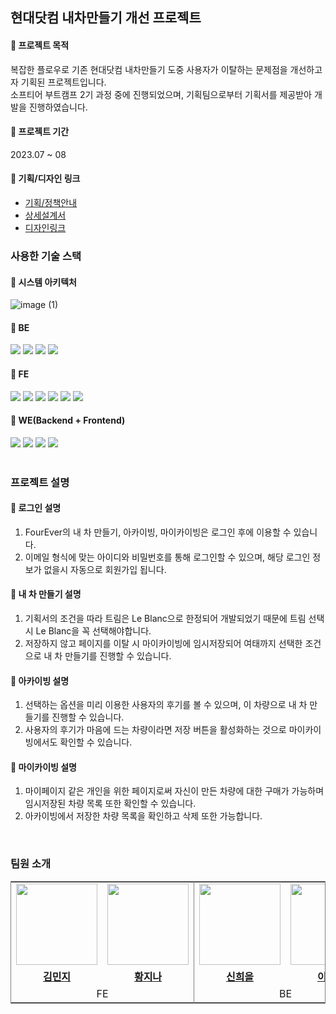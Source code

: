 ## 현대닷컴 내차만들기 개선 프로젝트 
#### 📍 프로젝트 목적
복잡한 플로우로 기존 현대닷컴 내차만들기 도중 사용자가 이탈하는 문제점을 개선하고자 기획된 프로젝트입니다.    
소프티어 부트캠프 2기 과정 중에 진행되었으며, 기획팀으로부터 기획서를 제공받아 개발을 진행하였습니다.

#### 📍 프로젝트 기간
2023.07 ~ 08

#### 📍 기획/디자인 링크   
- [기획/정책안내](https://www.figma.com/file/7Z1cW7vx7ejocQzIJIYnDs/Handoff_%EC%97%91%EC%85%80?type=design&node-id=8-17111&mode=design&t=AesBB7DPiBepP2VS-0)  
- [상세설계서](https://www.figma.com/file/7Z1cW7vx7ejocQzIJIYnDs/Handoff_%EC%97%91%EC%85%80?type=design&node-id=8-17111&mode=design&t=AesBB7DPiBepP2VS-0)   
- [디자인링크](https://www.figma.com/file/7Z1cW7vx7ejocQzIJIYnDs/Handoff_%EC%97%91%EC%85%80?type=design&node-id=1-6&mode=design&t=LjCSeaLBp3qhUB9W-0)

### 사용한 기술 스택
#### 📍 시스템 아키텍처
![image (1)](https://github.com/softeerbootcamp-2nd/A4-FourEver/assets/62049151/402982ce-e44f-4c66-aa61-2342ed097ed5)

#### 📍 BE
<div>
<img src="https://img.shields.io/badge/SpringBoot-6DB33F?style=flat-square&logo=SpringBoot&logoColor=white"/>
<img src="https://img.shields.io/badge/Mysql-4479A1?style=flat-square&logo=mysql&logoColor=white"/>
<img src="https://img.shields.io/badge/ApacheJmeter-D22128?style=flat-square&logo=apachejmeter&logoColor=white"/>
<img src="https://img.shields.io/badge/JUnit5-25A162?style=flat-square&logo=junit5&logoColor=white"/>
</div>

#### 📍 FE
<div>
<img src="https://img.shields.io/badge/React-61DAFB?style=flat-square&logo=React&logoColor=black"/>
<img src="https://img.shields.io/badge/Javascript-F7DF1E?style=flat-square&logo=Javascript&logoColor=black"/>
<img src="https://img.shields.io/badge/HTML5-E34F26?style=flat-square&logo=HTML5&logoColor=white"/>
<img src="https://img.shields.io/badge/StyledCompontnts-DB7093?style=flat-square&logo=Styledcomponents&logoColor=white"/>
<img src="https://img.shields.io/badge/Eslint-4B32C3?style=flat-square&logo=eslint&logoColor=white"/>
<img src="https://img.shields.io/badge/Prettier-F7B93E?style=flat-square&logo=prettier&logoColor=white"/>
</div>

#### 📍 WE(Backend + Frontend)
<div>
<img src="https://img.shields.io/badge/Git-F05032?style=flat-square&logo=git&logoColor=white"/>
<img src="https://img.shields.io/badge/Notion-000000?style=flat-square&logo=notion&logoColor=white"/>
<img src="https://img.shields.io/badge/Slack-4A154B?style=flat-square&logo=slack&logoColor=white"/>
<img src="https://img.shields.io/badge/Swagger-85EA2D?style=flat-square&logo=swagger&logoColor=white"/>
</div>


<br>

### 프로젝트 설명

#### 📍 로그인 설명
1. FourEver의 내 차 만들기, 아카이빙, 마이카이빙은 로그인 후에 이용할 수 있습니다.
2. 이메일 형식에 맞는 아이디와 비밀번호를 통해 로그인할 수 있으며, 해당 로그인 정보가 없을시 자동으로 회원가입 됩니다.

#### 📍 내 차 만들기 설명
1. 기획서의 조건을 따라 트림은 Le Blanc으로 한정되어 개발되었기 때문에 트림 선택시 Le Blanc을 꼭 선택해야합니다.
2. 저장하지 않고 페이지를 이탈 시 마이카이빙에 임시저장되어 여태까지 선택한 조건으로 내 차 만들기를 진행할 수 있습니다.

#### 📍 아카이빙 설명
1. 선택하는 옵션을 미리 이용한 사용자의 후기를 볼 수 있으며, 이 차량으로 내 차 만들기를 진행할 수 있습니다.
2. 사용자의 후기가 마음에 드는 차량이라면 저장 버튼을 활성화하는 것으로 마이카이빙에서도 확인할 수 있습니다.

#### 📍 마이카이빙 설명
1. 마이페이지 같은 개인을 위한 페이지로써 자신이 만든 차량에 대한 구매가 가능하며 임시저장된 차량 목록 또한 확인할 수 있습니다.
2. 아카이빙에서 저장한 차량 목록을 확인하고 삭제 또한 가능합니다. 

<br>

### 팀원 소개

<table style="border: 0.5px solid gray">
 <tr>
    <td align="center"><a href="https://github.com/meanz1"><img src="https://avatars.githubusercontent.com/meanz1" width="130px;" alt=""></td>
    <td align="center" style="border-right : 0.5px solid gray"><a href="https://github.com/hwangJN"><img src="https://avatars.githubusercontent.com/hwangJN" width="130px;" alt=""></td>
    <td align="center"><a href="https://github.com/ShinHeeEul"><img src="https://avatars.githubusercontent.com/ShinHeeEul" width="130px;" alt=""></td>
    <td align="center" style="border-right : 0.5px solid gray"><a href="https://github.com/LBC11"><img src="https://avatars.githubusercontent.com/LBC11" width="130px;" alt=""></td>

  </tr>
  <tr>
    <td align="center"><a href="https://github.com/meanz1"><b>김민지</b></td>
    <td align="center"style="border-right : 0.5px solid gray"><a href="https://github.com/hwangJN" ><b>황지나</b></td>
    <td align="center"><a href="https://github.com/ShinHeeEul"><b>신희을</b></td>
    <td align="center" style="border-right : 0.5px solid gray"><a href="https://github.com/LBC11"><b>이병찬</b></td>
  </tr>

  <tr>
    <td align = "center" colspan = "2" style="border-right : 0.5px solid gray">FE</td>
    <td align = "center" colspan = "2" style="border-right : 0.5px solid gray">BE</td>
  </tr>
</table>
<br/>



  
<br/>


